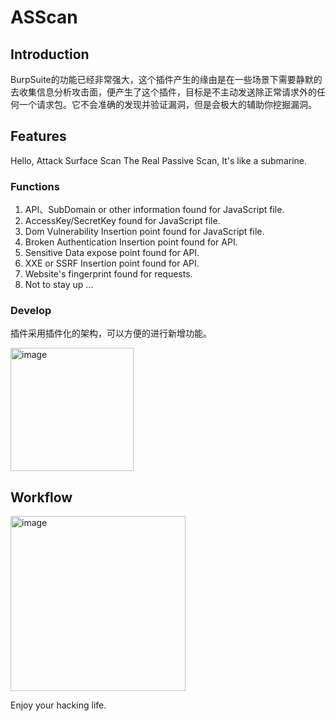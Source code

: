# ASScan

## Introduction

BurpSuite的功能已经非常强大，这个插件产生的缘由是在一些场景下需要静默的去收集信息分析攻击面，便产生了这个插件，目标是不主动发送除正常请求外的任何一个请求包。它不会准确的发现并验证漏洞，但是会极大的辅助你挖掘漏洞。

## Features

Hello, Attack Surface Scan
The Real Passive Scan, It's like a submarine.

### Functions

1. API、SubDomain or other information found for JavaScript file.
2. AccessKey/SecretKey found for JavaScript file.
3. Dom Vulnerability Insertion point found for JavaScript file.
4. Broken Authentication Insertion point found for API.
5. Sensitive Data expose point found for API.
6. XXE or SSRF Insertion point found for API.
8. Website's fingerprint found for requests.
9. Not to stay up ...

### Develop

插件采用插件化的架构，可以方便的进行新增功能。

<img width="197" alt="image" src="https://user-images.githubusercontent.com/12745454/174215584-48564539-c6a6-466b-84b7-308cf811677e.png">


## Workflow

<img width="280" alt="image" src="https://user-images.githubusercontent.com/12745454/174216180-c76a5482-bf03-4e8c-aa91-3163689a9ae5.png">




Enjoy your hacking life.
